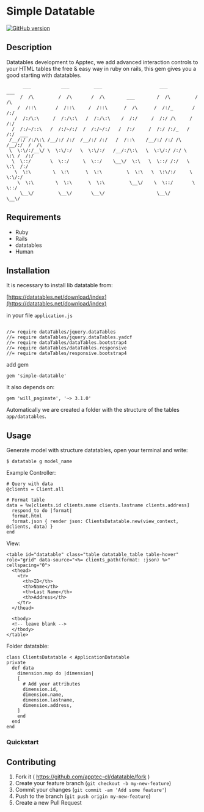 # Simple Datatable
[![GitHub version](https://badge.fury.io/gh/apptec-cl%2Fdatatable.svg)](https://badge.fury.io/gh/apptec-cl%2Fdatatable)

## Description

Datatables development to Apptec, we add advanced interaction controls to your HTML tables the free & easy way in ruby on rails, this gem gives you a good starting with datatables.

```
      ___           ___         ___                     ___           ___
     /  /\         /  /\       /  /\        ___        /  /\         /  /\
    /  /::\       /  /::\     /  /::\      /  /\      /  /:/_       /  /:/
   /  /:/\:\     /  /:/\:\   /  /:/\:\    /  /:/     /  /:/ /\     /  /:/
  /  /:/~/::\   /  /:/~/:/  /  /:/~/:/   /  /:/     /  /:/ /:/_   /  /:/  ___
 /__/:/ /:/\:\ /__/:/ /:/  /__/:/ /:/   /  /::\    /__/:/ /:/ /\ /__/:/  /  /\
 \  \:\/:/__\/ \  \:\/:/   \  \:\/:/   /__/:/\:\   \  \:\/:/ /:/ \  \:\ /  /:/
  \  \::/       \  \::/     \  \::/    \__\/  \:\   \  \::/ /:/   \  \:\  /:/
   \  \:\        \  \:\      \  \:\         \  \:\   \  \:\/:/     \  \:\/:/
    \  \:\        \  \:\      \  \:\         \__\/    \  \::/       \  \::/
     \__\/         \__\/       \__\/                   \__\/         \__\/

```


## Requirements

 - Ruby 
 - Rails
 - datatables
 - Human

## Installation

It is necessary to install lib datatable from:

[https://datatables.net/download/index](https://datatables.net/download/index)

in your file ```application.js```


```

//= require dataTables/jquery.dataTables
//= require dataTables/jquery.dataTables.yadcf
//= require dataTables/dataTables.bootstrap4
//= require dataTables/dataTables.responsive
//= require dataTables/responsive.bootstrap4

```

add gem

```
gem 'simple-datatable'

```

It also depends on:


```
gem 'will_paginate', '~> 3.1.0'

```

Automatically we are created a folder with the  structure of the tables ```app/datatables```.

## Usage


Generate model with structure datatables, open your terminal and write:

```
$ datatable g model_name
```


Example Controller:

```
# Query with data
@clients = Client.all

# Format table
data = %w[clients.id clients.name clients.lastname clients.address]
  respond_to do |format|
  format.html
  format.json { render json: ClientsDatatable.new(view_context, @clients, data) }
end

```

View:

```
<table id="datatable" class="table datatable_table table-hover" role="grid" data-source="<%= clients_path(format: :json) %>" cellspacing="0">
  <thead>
    <tr>
      <th>ID</th>
      <th>Name</th>
      <th>Last Name</th>
      <th>Address</th>
    </tr>
  </thead>

  <tbody>
  <!-- leave blank -->
  </tbody>
</table>
```

Folder datatable:

```
class ClientsDatatable < ApplicationDatatable
private
  def data
    dimension.map do |dimension|
    [
      # Add your attributes
      dimension.id,
      dimension.name,
      dimension.lastname,
      dimension.address,
    ]
    end
  end
end
```

### Quickstart


## Contributing

1. Fork it ( https://github.com/apptec-cl/datatable/fork )
2. Create your feature branch (`git checkout -b my-new-feature`)
3. Commit your changes (`git commit -am 'Add some feature'`)
4. Push to the branch (`git push origin my-new-feature`)
5. Create a new Pull Request

